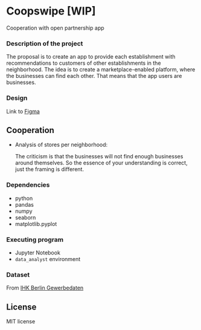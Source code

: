 # Coopswipe [WIP]
Cooperation with open partnership app 


### Description of the project

The proposal is to create an app to provide each establishment with recommendations to customers of other establishments in the neighborhood.
The idea is to create a marketplace-enabled platform, where the businesses can find each other. That means that the app users are businesses.

### Design
Link to [Figma](https://www.figma.com/proto/Ss5EDyrasg0NWrJeOu3mWs/Coopswipe?type=design&node-id=278-549&t=9oeQryOOEnvNMXsV-0&scaling=contain&page-id=123%3A917&starting-point-node-id=278%3A549https://www.figma.com/proto/Ss5EDyrasg0NWrJeOu3mWs/Coopswipe?type=design&node-id=278-549&t=9oeQryOOEnvNMXsV-0&scaling=contain&page-id=123%3A917&starting-point-node-id=278%3A549)

## Cooperation
* Analysis of stores per neighborhood:

  The criticism is that the businesses will not find enough businesses around themselves. So the essence of your understanding is correct, just the framing is different.

### Dependencies

* python
* pandas
* numpy
* seaborn
* matplotlib.pyplot


### Executing program

* Jupyter Notebook
* `data_analyst` environment

### Dataset
From [IHK Berlin Gewerbedaten](https://github.com/IHKBerlin/IHKBerlin_Gewerbedaten)


## License

MIT license
